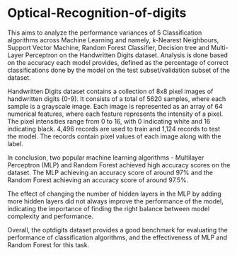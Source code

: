 # Optical-Recognition-of-digits
This aims to analyze the performance variances of 5 Classification algorithms across Machine Learning and namely, k-Nearest Neighbours, Support Vector Machine, Random Forest Classifier, Decision tree and Multi-Layer Perceptron on the Handwritten Digits dataset. Analysis is done based on the accuracy each model provides, defined as the percentage of correct classifications done by the model on the test subset/validation subset of the dataset.

Handwritten Digits dataset contains a collection of 8x8 pixel images of handwritten digits (0-9). It consists of a total of 5620 samples, where each sample is a grayscale image. Each image is represented as an array of 64 numerical features, where each feature represents the intensity of a pixel. The pixel intensities range from 0 to 16, with 0 indicating white and 16 indicating black. 4,496 records are used to train and 1,124 records to test the model. The records contain pixel values of each image along with the label.

In conclusion, two popular machine learning algorithms - Multilayer Perceptron (MLP) and Random Forest achieved high accuracy scores on the dataset. The MLP achieving an accuracy score of around 97% and the Random Forest achieving an accuracy score of around 97.5%.

The effect of changing the number of hidden layers in the MLP by adding more hidden layers did not always improve the performance of the model, indicating the importance of finding the right balance between model complexity and performance.

Overall, the optdigits dataset provides a good benchmark for evaluating the performance of classification algorithms, and the effectiveness of MLP and Random Forest for this task.
